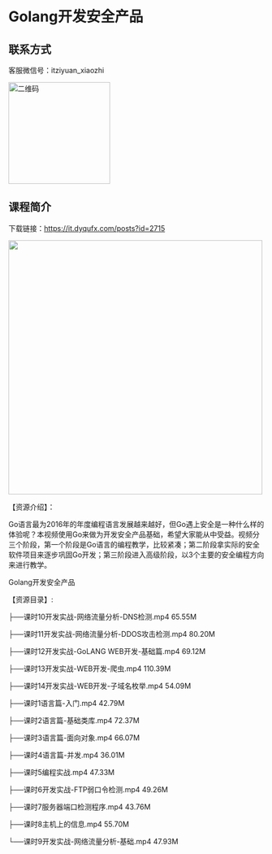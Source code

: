 # Golang开发安全产品

## 联系方式

客服微信号：itziyuan_xiaozhi

<img src="https://ziyuanyun.oss-cn-guangzhou.aliyuncs.com/common/20240614073449/666b82192834a.jpg" width="200" height="200" alt="二维码">

## 课程简介

下载链接：https://it.dyqufx.com/posts?id=2715

<img src="https://ziyuanyun.oss-cn-guangzhou.aliyuncs.com/yun/20240515184237/6644919d4ca9b.jpg" width="500" alt="">

  【资源介绍】：

 Go语言最为2016年的年度编程语言发展越来越好，但Go遇上安全是一种什么样的体验呢？本视频使用Go来做为开发安全产品基础，希望大家能从中受益。视频分三个阶段，第一个阶段是Go语言的编程教学，比较紧凑；第二阶段拿实际的安全软件项目来逐步巩固Go开发；第三阶段进入高级阶段，以3个主要的安全编程方向来进行教学。

 Golang开发安全产品



 【资源目录】:

 ├──课时10开发实战-网络流量分析-DNS检测.mp4 65.55M

 ├──课时11开发实战-网络流量分析-DDOS攻击检测.mp4 80.20M

 ├──课时12开发实战-GoLANG WEB开发-基础篇.mp4 69.12M

 ├──课时13开发实战-WEB开发-爬虫.mp4 110.39M

 ├──课时14开发实战-WEB开发-子域名枚举.mp4 54.09M

 ├──课时1语言篇-入门.mp4 42.79M

 ├──课时2语言篇-基础类库.mp4 72.37M

 ├──课时3语言篇-面向对象.mp4 66.07M

 ├──课时4语言篇-并发.mp4 36.01M

 ├──课时5编程实战.mp4 47.33M

 ├──课时6开发实战-FTP弱口令检测.mp4 49.26M

 ├──课时7服务器端口检测程序.mp4 43.76M

 ├──课时8主机上的信息.mp4 55.70M

 └──课时9开发实战-网络流量分析-基础.mp4 47.93M

  